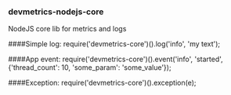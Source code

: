 ### devmetrics-nodejs-core
NodeJS core lib for metrics and logs

####Simple log:
require('devmetrics-core')().log('info', 'my text');

####App event:
require('devmetrics-core')().event('info', 'started', {'thread_count': 10, 'some_param': 'some_value'});

####Exception:
require('devmetrics-core')().exception(e);
